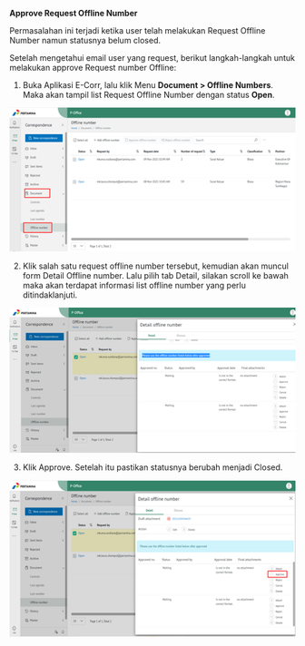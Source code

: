 **Approve Request Offline Number**

Permasalahan ini terjadi ketika user telah melakukan Request Offline Number namun statusnya belum closed.

Setelah mengetahui email user yang request, berikut langkah-langkah untuk melakukan approve Request number Offline:

1. Buka Aplikasi E-Corr, lalu klik Menu **Document > Offline Numbers**. Maka akan tampil list Request Offline Number dengan status **Open**.

![gambar](FAQ/01ARON.png)

2. Klik salah satu request offline number tersebut, kemudian akan muncul form Detail Offline number. Lalu pilih tab Detail, silakan scroll ke bawah maka akan terdapat informasi list offline number yang perlu ditindaklanjuti.

![gambar](FAQ/02ARON.png)

3. Klik Approve. Setelah itu pastikan statusnya berubah menjadi Closed.

![gambar](FAQ/03ARON.png)
